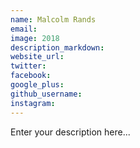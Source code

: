 ```yaml
---
name: Malcolm Rands
email:
image: 2018
description_markdown:
website_url:
twitter:
facebook:
google_plus:
github_username:
instagram:
---
```


Enter your description here...
